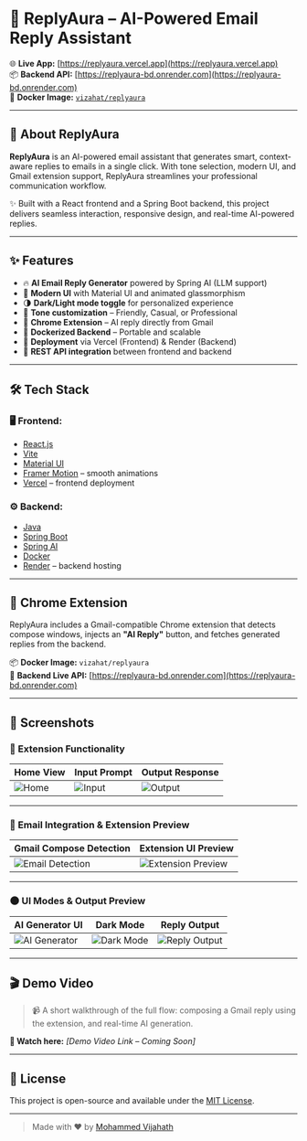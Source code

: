 # 🚀 ReplyAura – AI-Powered Email Reply Assistant

🌐 **Live App:** [https://replyaura.vercel.app](https://replyaura.vercel.app)  
📦 **Backend API:** [https://replyaura-bd.onrender.com](https://replyaura-bd.onrender.com)  
🐳 **Docker Image:** [`vizahat/replyaura`](https://hub.docker.com/r/vizahat/replyaura)

---

## 🧠 About ReplyAura

**ReplyAura** is an AI-powered email assistant that generates smart, context-aware replies to emails in a single click. With tone selection, modern UI, and Gmail extension support, ReplyAura streamlines your professional communication workflow.

✨ Built with a React frontend and a Spring Boot backend, this project delivers seamless interaction, responsive design, and real-time AI-powered replies.

---

## ✨ Features

- 🔥 **AI Email Reply Generator** powered by Spring AI (LLM support)
- 🎨 **Modern UI** with Material UI and animated glassmorphism
- 🌗 **Dark/Light mode toggle** for personalized experience
- 💬 **Tone customization** – Friendly, Casual, or Professional
- 🧩 **Chrome Extension** – AI reply directly from Gmail
- 🐳 **Dockerized Backend** – Portable and scalable
- 🚀 **Deployment** via Vercel (Frontend) & Render (Backend)
- 🔌 **REST API integration** between frontend and backend

---

## 🛠️ Tech Stack

### 🖥️ Frontend:
- [React.js](https://react.dev/)
- [Vite](https://vitejs.dev/)
- [Material UI](https://mui.com/)
- [Framer Motion](https://www.framer.com/motion/) – smooth animations
- [Vercel](https://vercel.com/) – frontend deployment

### ⚙️ Backend:
- [Java](https://www.oracle.com/java/)
- [Spring Boot](https://spring.io/projects/spring-boot)
- [Spring AI](https://docs.spring.io/spring-ai)
- [Docker](https://www.docker.com/)
- [Render](https://render.com/) – backend hosting

---

## 🧩 Chrome Extension

ReplyAura includes a Gmail-compatible Chrome extension that detects compose windows, injects an **"AI Reply"** button, and fetches generated replies from the backend.

📦 **Docker Image:** `vizahat/replyaura`  
🔗 **Backend Live API:** [https://replyaura-bd.onrender.com](https://replyaura-bd.onrender.com)

---

## 📸 Screenshots

### 🧩 Extension Functionality

| Home View | Input Prompt | Output Response |
|-----------|--------------|------------------|
| ![Home](https://github.com/user-attachments/assets/911b67d4-82c7-45dc-a819-2eed25ac0345) | ![Input](https://github.com/user-attachments/assets/12d92637-e3ba-4716-a615-d33c94ae3f3e) | ![Output](https://github.com/user-attachments/assets/0b4cb653-596f-4aad-810b-8982730045d3) |

---

### 💬 Email Integration & Extension Preview

| Gmail Compose Detection | Extension UI Preview |
|--------------------------|----------------------|
| ![Email Detection](https://github.com/user-attachments/assets/394c3c8d-c6a9-4ed1-92ac-8a58604ff042) | ![Extension Preview](https://github.com/user-attachments/assets/6acd8797-f2da-4b7e-98db-8c807ba3e5b9) |

---

### 🌑 UI Modes & Output Preview

| AI Generator UI | Dark Mode | Reply Output |
|-----------------|-----------|--------------|
| ![AI Generator](https://i.imgur.com/y5ObdVG.png) | ![Dark Mode](https://i.imgur.com/t71kq0k.png) | ![Reply Output](https://i.imgur.com/cLPr3OX.png) |

---

## 🎬 Demo Video

> 📹 A short walkthrough of the full flow: composing a Gmail reply using the extension, and real-time AI generation.

**🔗 Watch here:** *[Demo Video Link – Coming Soon]*

---

## 📎 License

This project is open-source and available under the [MIT License](LICENSE).

---

> Made with ❤️ by [Mohammed Vijahath](https://github.com/vizahat36)
